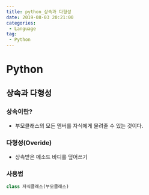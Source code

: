 ```yaml
---
title: python_상속과 다형성
date: 2019-08-03 20:21:00
categories:
 - Language
tag:
 - Python
---
```


# Python

## 상속과 다형성

### 상속이란?

- 부모클래스의 모든 멤버를 자식에게 물려줄 수 있는 것이다.



### 다형성(Overide)

- 상속받은 메소드 바디를 덮어쓰기



### 사용법

```python
class 자식클래스(부모클래스)
```

